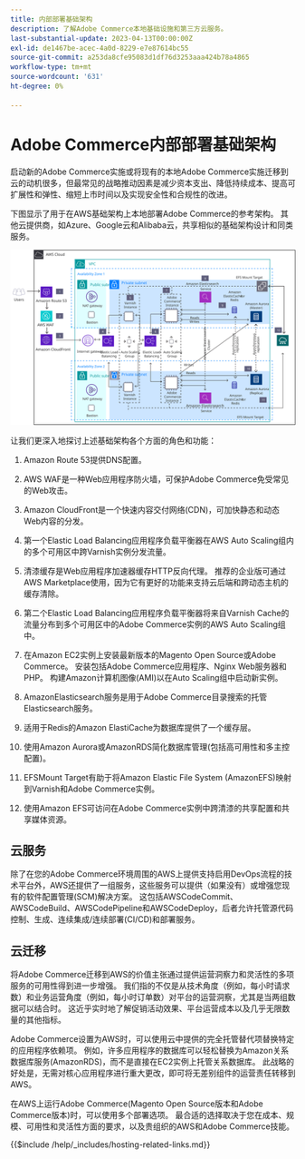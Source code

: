 ```yaml
---
title: 内部部署基础架构
description: 了解Adobe Commerce本地基础设施和第三方云服务。
last-substantial-update: 2023-04-13T00:00:00Z
exl-id: de1467be-acec-4a0d-8229-e7e87614bc55
source-git-commit: a253da8cfe95083d1df76d3253aaa424b78a4865
workflow-type: tm+mt
source-wordcount: '631'
ht-degree: 0%

---
```


# Adobe Commerce内部部署基础架构

启动新的Adobe Commerce实施或将现有的本地Adobe Commerce实施迁移到云的动机很多，但最常见的战略推动因素是减少资本支出、降低持续成本、提高可扩展性和弹性、缩短上市时间以及实现安全性和合规性的改进。

下图显示了用于在AWS基础架构上本地部署Adobe Commerce的参考架构。 其他云提供商，如Azure、Google云和Alibaba云，共享相似的基础架构设计和同类服务。

![显示第三方云服务上自托管Adobe Commerce基础架构的图表](/help/assets/playbooks/on-premises-infrastructure.svg)

让我们更深入地探讨上述基础架构各个方面的角色和功能：

1. Amazon Route 53提供DNS配置。

1. AWS WAF是一种Web应用程序防火墙，可保护Adobe Commerce免受常见的Web攻击。

1. Amazon CloudFront是一个快速内容交付网络(CDN)，可加快静态和动态Web内容的分发。

1. 第一个Elastic Load Balancing应用程序负载平衡器在AWS Auto Scaling组内的多个可用区中跨Varnish实例分发流量。

1. 清漆缓存是Web应用程序加速器缓存HTTP反向代理。 推荐的企业版可通过AWS Marketplace使用，因为它有更好的功能来支持云后端和跨动态主机的缓存清除。

1. 第二个Elastic Load Balancing应用程序负载平衡器将来自Varnish Cache的流量分布到多个可用区中的Adobe Commerce实例的AWS Auto Scaling组中。

1. 在Amazon EC2实例上安装最新版本的Magento Open Source或Adobe Commerce。 安装包括Adobe Commerce应用程序、Nginx Web服务器和PHP。 构建Amazon计算机图像(AMI)以在Auto Scaling组中启动新实例。

1. AmazonElasticsearch服务是用于Adobe Commerce目录搜索的托管Elasticsearch服务。

1. 适用于Redis的Amazon ElastiCache为数据库提供了一个缓存层。

1. 使用Amazon Aurora或AmazonRDS简化数据库管理(包括高可用性和多主控配置)。

1. EFSMount Target有助于将Amazon Elastic File System (AmazonEFS)映射到Varnish和Adobe Commerce实例。

1. 使用Amazon EFS可访问在Adobe Commerce实例中跨清漆的共享配置和共享媒体资源。

## 云服务

除了在您的Adobe Commerce环境周围的AWS上提供支持启用DevOps流程的技术平台外，AWS还提供了一组服务，这些服务可以提供（如果没有）或增强您现有的软件配置管理(SCM)解决方案。 这包括AWSCodeCommit、AWSCodeBuild、AWSCodePipeline和AWSCodeDeploy，后者允许托管源代码控制、生成、连续集成/连续部署(CI/CD)和部署服务。

## 云迁移

将Adobe Commerce迁移到AWS的价值主张通过提供运营洞察力和灵活性的多项服务的可用性得到进一步增强。 我们指的不仅是从技术角度（例如，每小时请求数）和业务运营角度（例如，每小时订单数）对平台的运营洞察，尤其是当两组数据可以结合时。 这近乎实时地了解促销活动效果、平台运营成本以及几乎无限数量的其他指标。

Adobe Commerce设置为AWS时，可以使用云中提供的完全托管替代项替换特定的应用程序依赖项。 例如，许多应用程序的数据库可以轻松替换为Amazon关系数据库服务(AmazonRDS)，而不是直接在EC2实例上托管关系数据库。 此战略的好处是，无需对核心应用程序进行重大更改，即可将无差别组件的运营责任转移到AWS。

在AWS上运行Adobe Commerce(Magento Open Source版本和Adobe Commerce版本)时，可以使用多个部署选项。 最合适的选择取决于您在成本、规模、可用性和灵活性方面的要求，以及贵组织的AWS和Adobe Commerce技能。

{{$include /help/_includes/hosting-related-links.md}}
